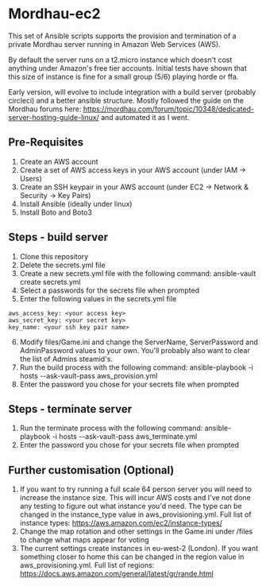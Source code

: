 # Mordhau-ec2

This set of Ansible scripts supports the provision and termination of a private Mordhau server running in Amazon Web Services (AWS).

By default the server runs on a t2.micro instance which doesn't cost anything under Amazon's free tier accounts. Initial tests have shown that this size of instance is fine for a small group (5/6) playing horde or ffa.

Early version, will evolve to include integration with a build server (probably circleci) and a better ansible structure.
Mostly followed the guide on the Mordhau forums here: https://mordhau.com/forum/topic/10348/dedicated-server-hosting-guide-linux/ 
and automated it as I went.

## Pre-Requisites
1. Create an AWS account
2. Create a set of AWS access keys in your AWS account (under IAM -> Users)
3. Create an SSH keypair in your AWS account (under EC2 -> Network & Security -> Key Pairs)
4. Install Ansible (ideally under linux)
5. Install Boto and Boto3

## Steps - build server
1. Clone this repository
2. Delete the secrets.yml file
3. Create a new secrets.yml file with the following command:
  ansible-vault create secrets.yml
4. Select a passwords for the secrets file when prompted
5. Enter the following values in the secrets.yml file
```
aws_access_key: <your access key>
aws_secret_key: <your secret key>
key_name: <your ssh key pair name>
``` 
6. Modify files/Game.ini and change the ServerName, ServerPassword and AdminPassword values to your own. You'll probably also want to clear the list of Admins steamid's.
7. Run the build process with the following command:
  ansible-playbook -i hosts --ask-vault-pass aws_provision.yml
8. Enter the password you chose for your secrets file when prompted
  
## Steps - terminate server
1. Run the terminate process with the following command:
  ansible-playbook -i hosts --ask-vault-pass aws_terminate.yml
2. Enter the password you chose for your secrets file when prompted

## Further customisation (Optional)
1. If you want to try running a full scale 64 person server you will need to increase the instance size. This will incur AWS costs and I've not done any testing to figure out what instance you'd need. The type can be changed in the instance_type value in aws_provisioning.yml. Full list of instance types: https://aws.amazon.com/ec2/instance-types/
2. Change the map rotation and other settings in the Game.ini under /files to change what maps appear for voting
3. The current settings create instances in eu-west-2 (London). If you want something closer to home this can be changed in the region value in aws_provisioning.yml. Full list of regions: https://docs.aws.amazon.com/general/latest/gr/rande.html
